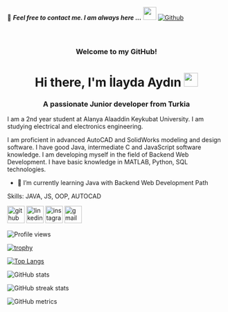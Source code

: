 📝 ***Feel free to contact me. I am always here ...*** <img src="https://media.giphy.com/media/WUlplcMpOCEmTGBtBW/giphy.gif" width="30">  [![Github](https://img.shields.io/github/followers/ilaydaydx?label=Follow%20Me&style=social)](https://github.com/ilaydaydx)
<br>
<br>


<!-- HEADER -->
<h3 align="center">
     <br>Welcome to my GitHub!
</h3>
<h1 align="center">Hi there, I'm İlayda Aydın </a> <img src="https://user-images.githubusercontent.com/64318469/176737130-33ef105d-385a-43e4-a68e-33ac3f19ab12.gif" height="32" /></h1> <h3 align="center">A passionate Junior developer from Turkia</h3>



I am a 2nd year student at Alanya Alaaddin Keykubat University. I am studying electrical and electronics engineering. 


I am proficient in advanced AutoCAD and SolidWorks modeling and design software.
I have good Java, intermediate C and JavaScript software knowledge.
I am developing myself in the field of Backend Web Development. I have basic knowledge in MATLAB, Python, SQL technologies.

- 🌱 I’m currently learning Java with Backend Web Development Path 

Skills: JAVA, JS, OOP, AUTOCAD


[<img src='https://cdn.jsdelivr.net/npm/simple-icons@3.0.1/icons/github.svg' alt='github' height='40'>](https://github.com/ilaydaydx)  [<img src='https://cdn.jsdelivr.net/npm/simple-icons@3.0.1/icons/linkedin.svg' alt='linkedin' height='40'>](https://www.linkedin.com/in/www.linkedin.com/in/ilaydaydın/)  [<img src='https://cdn.jsdelivr.net/npm/simple-icons@3.0.1/icons/instagram.svg' alt='instagram' height='40'>](https://www.instagram.com/https://www.instagram.com/ilaydaydx//)  [<img src='https://cdn.jsdelivr.net/npm/simple-icons@3.0.1/icons/gmail.svg' alt='gmail' height='40'>](ilaydaayda2002@gmail.com)  


![Profile views](https://gpvc.arturio.dev/ilaydaydx)

[![trophy](https://github-profile-trophy.vercel.app/?username=ilaydaydx)](https://github.com/ryo-ma/github-profile-trophy)

[![Top Langs](https://github-readme-stats.vercel.app/api/top-langs/?username=ilaydaydx)](https://github.com/anuraghazra/github-readme-stats)

![GitHub stats](https://github-readme-stats.vercel.app/api?username=ilaydaydx&show_icons=true)     

![GitHub streak stats](https://github-readme-streak-stats.herokuapp.com/?user=ilaydaydx)  

![GitHub metrics](https://metrics.lecoq.io/ilaydaydx)
